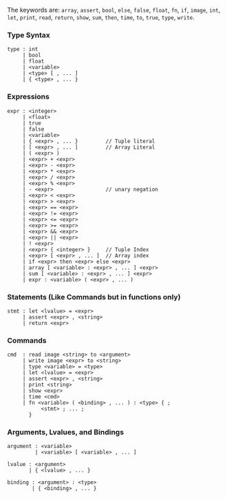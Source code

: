The keywords are: `array`, `assert`, `bool`, `else`, `false`, `float`,
`fn`, `if`, `image`, `int`, `let`, `print`, `read`, `return`, `show`,
`sum`, `then`, `time`, `to`, `true`, `type`, `write`.


### Type Syntax
```
type : int
     | bool
     | float
     | <variable>
     | <type> [ , ... ]
     | { <type> , ... }
```

### Expressions
```
expr : <integer>
     | <float>
     | true
     | false
     | <variable>
     | { <expr> , ... }         // Tuple literal
     | [ <expr> , ... ]         // Array Literal
     | ( <expr> )
     | <expr> + <expr>
     | <expr> - <expr>
     | <expr> * <expr>
     | <expr> / <expr>
     | <expr> % <expr>
     | - <expr>                 // unary negation
     | <expr> < <expr>
     | <expr> > <expr>
     | <expr> == <expr>
     | <expr> != <expr>
     | <expr> <= <expr>
     | <expr> >= <expr>
     | <expr> && <expr>
     | <expr> || <expr>
     | ! <expr>
     | <expr> { <integer> }     // Tuple Index
     | <expr> [ <expr> , ... ]  // Array index
     | if <expr> then <expr> else <expr>
     | array [ <variable> : <expr> , ... ] <expr>
     | sum [ <variable> : <expr> , ... ] <expr>
     | expr : <variable> ( <expr> , ... )
```

### Statements (Like Commands but in functions only)
```
stmt : let <lvalue> = <expr>
     | assert <expr> , <string>
     | return <expr>

```

### Commands
```
cmd  : read image <string> to <argument>
     | write image <expr> to <string>
     | type <variable> = <type>
     | let <lvalue> = <expr>
     | assert <expr> , <string>
     | print <string>
     | show <expr>
     | time <cmd>
     | fn <variable> ( <binding> , ... ) : <type> { ;
           <stmt> ; ... ;
       }
```

### Arguments, Lvalues, and Bindings
```
argument : <variable>
         | <variable> [ <variable> , ... ]

lvalue : <argument>
       | { <lvalue> , ... }

binding : <argument> : <type>
        | { <binding> , ... }
```

